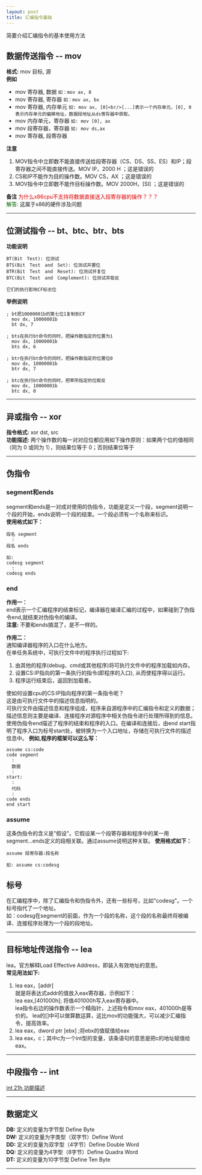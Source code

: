 ```yaml
---
layout: post
title: 汇编指令基础
---
```


简要介绍汇编指令的基本使用方法

## 数据传送指令 -- mov
**格式:** mov 目标, 源  
**例如**  
+ mov 寄存器, 数据
  `如：mov ax, 8`
+ mov 寄存器, 寄存器
  `如：mov ax, bx`
+ mov 寄存器, 内存单元
  `如: mov ax, [0]<br/>[...]表示一个内存单元，[0], 0表示内存单元的偏移地址，数据段地址从ds寄存器中获取。`
+ mov 内存单元，寄存器
  `如: mov [0], ax`
+ mov 段寄存器，寄存器
  `如: mov ds,ax`
+ mov 寄存器, 段寄存器

**注意**  
1) MOV指令中立即数不能直接传送给段寄存器（CS、DS、SS、ES）和IP；段寄存器之间不能直接传送。MOV IP，2000 H ；这是错误的  
2) CS和IP不能作为目的操作数。MOV CS，AX ；这是错误的  
3) MOV指令中立即数不能作目标操作数。MOV 2000H，[SI] ；这是错误的  

**备注**
<font color="#dd0000">为什么x86cpu不支持将数据直接送入段寄存器的操作？？？</font>  
<font color="#006600">解答: </font>这属于x86的硬件涉及问题

----------
## 位测试指令 -- bt、btc、btr、bts
**功能说明**
```
BT(Bit　Test): 位测试　
BTS(Bit　Test　and　Set): 位测试并置位　
BTR(Bit　Test　and　Reset): 位测试并复位　
BTC(Bit　Test　and　Complement): 位测试并取反

它们的执行影响CF标志位
```
**举例说明**
```
; bt把10000001b的第七位1复制到CF
  mov dx, 10000001b
  bt dx, 7

; bts在执行bt命令的同时，把操作数指定的位置为1
  mov dx, 10000001b
  bts dx, 6

; btr在执行bt命令的同时，把操作数指定的位置位0
  mov dx, 10000001b
  btr dx, 7

; btc在执行bt命令的同时，把草所指定的位取反
  mov dx, 10000001b
  btc dx, 0
```

-------
## 异或指令 -- xor
**指令格式:** xor dst, src  
**功能描述:** 两个操作数的每一对对应位都应用如下操作原则：如果两个位的值相同（同为 0 或同为 1），则结果位等于 0；否则结果位等于 

-------
## 伪指令
### segment和ends
segment和ends是一对成对使用的伪指令，功能是定义一个段，segment说明一个段的开始，ends说明一个段的结束。一个段必须有一个名称来标识。  
**使用格式如下：**  
```
段名 segment
  :
段名 ends

如:
codesg segment
  :
codesg ends
```

### end
**作用一：**  
end表示一个汇编程序的结束标记，编译器在编译汇编的过程中，如果碰到了伪指令end,就结束对伪指令的编译。  
**注意:** 不要和ends搞混了，是不一样的。

**作用二：**  
通知编译器程序的入口在什么地方。  
在单任务系统中，可执行文件中的程序执行过程如下:  
1) 由其他的程序(debug、cmd或其他程序)将可执行文件中的程序加载如内存。  
2) 设置CS:IP指向的第一条执行的指令(即程序的入口), 从而使程序得以运行。  
3) 程序运行结束后，返回到加载者。  
  
使如何设置cpu的CS:IP指向程序的第一条指令呢？  
这是由可执行文件中的描述信息指明的。  
可执行文件由描述信息和程序组成，程序来自源程序中的汇编指令和定义的数据；描述信息则主要是编译、连接程序对源程序中相关伪指令进行处理所得到的信息。  
使用伪指令end描述了程序的结束和程序的入口。在编译和连接后，由end start指明了程序入口为标号start处，被转换为一个入口地址，存储在可执行文件的描述信息中。
**例如,程序的框架可以这么写：**
```
assume cs:code
code segment
  :
  数据
  :
start:
  :
  代码
  :
code ends
end start
```

### assume
这条伪指令的含义是"假设"。它假设某一个段寄存器和程序中的某一用segment...ends定义的段相关联。通过assume说明这种关联。
**使用格式如下：**  
```
assume 段寄存器:段名称

如: assume cs:codesg
```

## 标号
在汇编程序中，除了汇编指令和伪指令外，还有一些标号，比如"codesg"。一个标号指代了一个地址。  
如：codesg在segment的前面，作为一个段的名称，这个段的名称最终将被编译、连接程序处理为一个段的段地址。

--------
## 目标地址传送指令 -- lea
lea，官方解释Load Effective Address，即装入有效地址的意思。  
**常见用法如下:**  
1. lea eax，[addr]  
就是将表达式addr的值放入eax寄存器，示例如下：  
lea eax,[401000h]; 将值401000h写入eax寄存器中。  
lea指令右边的操作数表示一个精指针，上述指令和mov eax，401000h是等价的。  lea的[]中可以做算数运算，这比mov的功能强大，可以减少汇编指令，提高效率。  
2. lea eax，dword ptr [ebx]  ;将ebx的值赋值给eax  
3. lea eax，c；其中c为一个int型的变量，该条语句的意思是把c的地址赋值给eax。  

------
## 中段指令 -- int
[int 21h 功能描述](https://blog.csdn.net/mid_Faker/article/details/112271486)

------
## 数据定义
**DB:**  定义的变量为字节型 Define Byte  
**DW:**  定义的变量为字类型（双字节）Define Word  
**DD:**  定义的变量为双字型（4字节）Define Double Word  
**DQ:**  定义的变量为4字型（8字节）Define Quadra Word  
**DT:**  定义的变量为10字节型 Define Ten Byte  

-----